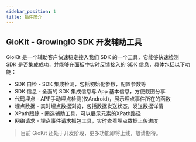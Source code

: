 ```yaml
---
sidebar_position: 1
title: 插件简介
---
```


## GioKit - GrowingIO SDK 开发辅助工具

GioKit 是一个辅助客户快速稳定接入我们 SDK 的一个工具，它能够快速检测 SDK 是否集成成功，并能够在面板中实时反馈接入的 SDK 信息，具体包括以下功能：

- SDK 自检 - SDK 集成检测，包括初始化参数，配置参数等
- SDK 信息 - 全面的 SDK 集成信息与 App 基本信息，方便截图分享
- 代码埋点 - APP手动埋点检测(仅Android)，展示埋点事件所在的函数
- 埋点数据 - 实时埋点数据浏览，包括数据发送状态，发送数据详情
- XPath跟踪 - 圈选辅助工具，可以展示元素的XPath路径
- 网络请求 - 埋点事件请求抓包工具，实时查看埋点数据上传进度

> 目前 GioKit 还处于开发阶段，更多功能即将上线，敬请期待。

